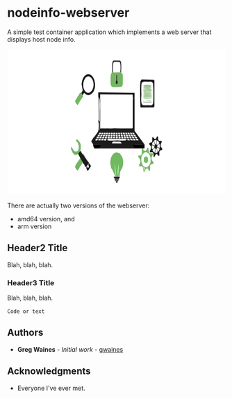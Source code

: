 # nodeinfo-webserver

A simple test container application which implements a web server that displays host node info.

<p align="center">
  <img src="./nodeinfo.png" alt="screenshot"
       width="650" height="335">
</p>

There are actually two versions of the webserver:
* amd64 version, and 
* arm version


## Header2 Title

Blah, blah, blah.

### Header3 Title

Blah, blah, blah.

```
Code or text 
```

## Authors

* **Greg Waines** - *Initial work* - [gwaines](https://github.com/gwaines)


## Acknowledgments

* Everyone I've ever met.

